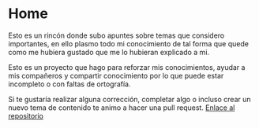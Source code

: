 # Home

Esto es un rincón donde subo apuntes sobre temas que considero importantes, en ello plasmo todo mi conocimiento de tal forma que quede como me hubiera gustado que me lo hubieran explicado a mi.

Esto es un proyecto que hago para reforzar mis conocimientos, ayudar a mis compañeros y compartir conocimiento por lo que puede estar incompleto o con faltas de ortografía.

Si te gustaría realizar alguna corrección, completar algo o incluso crear un nuevo tema de contenido te animo a hacer una pull request. [Enlace al repositorio](https://github.com/HugoAlvarezAjenjoDocs/Articulos)

